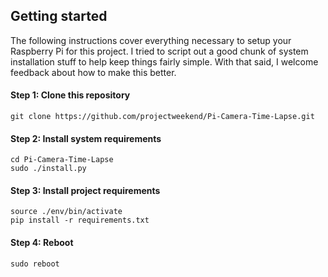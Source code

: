 ## Getting started

The following instructions cover everything necessary to setup your Raspberry Pi for this project. I tried to script out a good chunk of system installation stuff to help keep things fairly simple. With that said, I welcome feedback about how to make this better.

#### Step 1: Clone this repository

`git clone https://github.com/projectweekend/Pi-Camera-Time-Lapse.git`

#### Step 2: Install system requirements

```
cd Pi-Camera-Time-Lapse
sudo ./install.py
```

#### Step 3: Install project requirements

```
source ./env/bin/activate
pip install -r requirements.txt
```

#### Step 4: Reboot

```
sudo reboot
```
